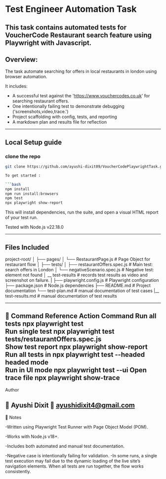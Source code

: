 # Test Engineer Automation Task 

This task contains automated tests for VoucherCode Restaurant search feature using Playwright with Javascript.
---
## Overview:
The task automate searching for offers in local restaurants in london using browser automation.

It includes:
- A successful test against the 'https://www.vouchercodes.co.uk' for searching restaurant offers.
- One intentionally failing test to demonstrate debugging ('screenshots,video,trace.')
- Project scaffolding with config,  tests, and reporting
- A markdown plan and results file for reflection

---


## Local Setup guide
### clone the repo
```bash
git clone https://github.com/ayushi-dixit09/VoucherCodePlaywrightTask.git

To get started :

```bash
npm install
npm run install:browsers
npm test
npx playwright show-report
```

This will install dependencies, run the suite, and open a visual HTML report of your test run.

Tested with Node.js v22.18.0

---




## Files Included

project-root/
│
├── pages/
│ └── RestaurantPage.js # Page Object for restaurant flow
│
├── tests/
│ ├── restaurantOffers.spec.js # Main test: search offers in London
│ └── negativeScenario.spec.js # Negative test: element not found
│ __ test-results              # records test results as video and screenshot on failure.
|
├── playwright.config.js # Playwright configuration
├── package.json # Node.js dependencies
├── README.md # Project documentation
└── test-plan.md # manual documentation of test cases
|__ test-results.md # manual documentation of test results

---

🧩 Command Reference
Action	              Command
Run all tests         npx playwright test	
Run single test       npx playwright test tests/restaurantOffers.spec.js     
Show test report	  npx playwright show-report
Run all tests in      npx playwright test --headed
 headed mode	                  
Run in UI mode	      npx playwright test --ui
Open trace file       npx playwright show-trace
---

Author

👤 Ayushi Dixit
📧 ayushidixit4@gmail.com
---
🏁 Notes

-Written using Playwright Test Runner with Page Object Model (POM).

-Works with Node.js v18+.

-Includes both automated and manual test documentation.

-Negative case is intentionally failing for validation.
-In some runs, a single test execution may fail due to the dynamic loading of the live site’s navigation elements.
When all tests are run together, the flow works consistently.

